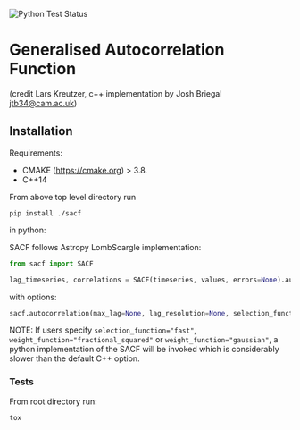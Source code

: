 ![Python Test Status](https://github.com/joshbriegal/sacf/workflows/Python%20tests/badge.svg)

# Generalised Autocorrelation Function

(credit Lars Kreutzer, c++ implementation by Josh Briegal jtb34@cam.ac.uk)

## Installation

Requirements:

* CMAKE (https://cmake.org) > 3.8.
* C++14

From above top level directory run

```
pip install ./sacf
```

in python:


SACF follows Astropy LombScargle implementation:

```python
from sacf import SACF

lag_timeseries, correlations = SACF(timeseries, values, errors=None).autocorrelation()
```

with options:

```python
sacf.autocorrelation(max_lag=None, lag_resolution=None, selection_function='natural', weight_function='fast', alpha=None)
```

NOTE: If users specify `selection_function="fast"`, `weight_function="fractional_squared"` or `weight_function="gaussian"`, a python implementation of the SACF will be invoked which is considerably slower than the default C++ option.

### Tests

From root directory run:

```python
tox
```

